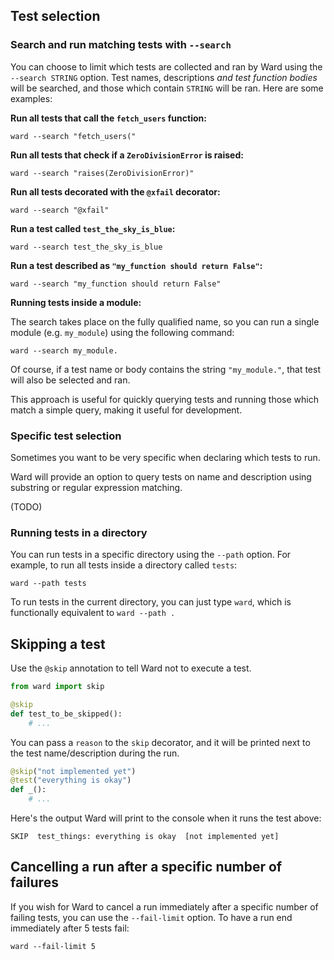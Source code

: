 ## Test selection 

### Search and run matching tests with `--search`

You can choose to limit which tests are collected and ran by Ward 
using the `--search STRING` option. Test names, descriptions *and test function bodies*
will be searched, and those which contain `STRING` will be ran. Here are
some examples:

**Run all tests that call the `fetch_users` function:**
```
ward --search "fetch_users("
```

**Run all tests that check if a `ZeroDivisionError` is raised:**
```
ward --search "raises(ZeroDivisionError)"
```

**Run all tests decorated with the `@xfail` decorator:**
```
ward --search "@xfail"
```

**Run a test called `test_the_sky_is_blue`:**

```text
ward --search test_the_sky_is_blue
```

**Run a test described as `"my_function should return False"`:**

```text
ward --search "my_function should return False"
```

**Running tests inside a module:**

The search takes place on the fully qualified name, so you can run a single
module (e.g. `my_module`) using the following command:

```text
ward --search my_module.
```

Of course, if a test name or body contains the string `"my_module."`, that test
will also be selected and ran. 

This approach is useful for quickly querying tests and running those which match a
simple query, making it useful for development.

### Specific test selection

Sometimes you want to be very specific when declaring which tests to run.

Ward will provide an option to query tests on name and description using substring
or regular expression matching.

(TODO)

### Running tests in a directory

You can run tests in a specific directory using the `--path` option.
For example, to run all tests inside a directory called `tests`:

```text
ward --path tests
```

To run tests in the current directory, you can just type `ward`, which
is functionally equivalent to `ward --path .`

## Skipping a test

Use the `@skip` annotation to tell Ward not to execute a test.

```python
from ward import skip

@skip
def test_to_be_skipped():
    # ...
```

You can pass a `reason` to the `skip` decorator, and it will be printed
next to the test name/description during the run.

```python
@skip("not implemented yet")
@test("everything is okay")
def _():
    # ...
```

Here's the output Ward will print to the console when it runs the test above:

```
SKIP  test_things: everything is okay  [not implemented yet]
```

## Cancelling a run after a specific number of failures

If you wish for Ward to cancel a run immediately after a specific number of failing tests,
you can use the `--fail-limit` option. To have a run end immediately after 5 tests fail:

```text
ward --fail-limit 5
```
